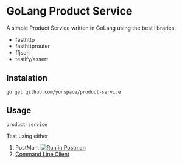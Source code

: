 # GoLang Product Service

A simple Product Service written in GoLang using the best libraries:

- fasthttp
- fasthttprouter
- ffjson
- testify/assert

## Instalation

    go get github.com/yunspace/product-service

## Usage

    product-service

Test using either

 1. PostMan: [![Run in Postman](https://run.pstmn.io/button.svg)](https://app.getpostman.com/run-collection/4ee7471904c06b844a99)
 2. [Command Line Client](https://github.com/yunspace/product-client)